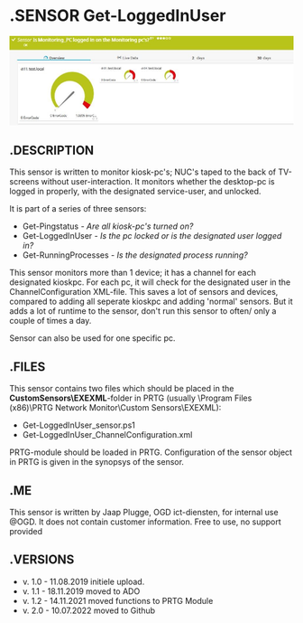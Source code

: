# **.SENSOR** Get-LoggedInUser

![Screenshot header](https://github.com/jaapplugge/PRTG/blob/main/Sensors/Get-LoggedInUser/Screenshot_01.JPG)

## **.DESCRIPTION**

This sensor is written to monitor kiosk-pc's; NUC's taped to the back of TV-screens without user-interaction.
It monitors whether the desktop-pc is logged in properly, with the designated service-user, and unlocked.

It is part of a series of three sensors:

* Get-Pingstatus *- Are all kiosk-pc's turned on?*
* Get-LoggedInUser *- Is the pc locked or is the designated user logged in?*
* Get-RunningProcesses *- Is the designated process running?*

This sensor monitors more than 1 device; it has a channel for each designated kioskpc. For each pc, it will
check for the designated user in the ChannelConfiguration XML-file. This saves a lot of sensors and devices,
compared to adding all seperate kioskpc and adding 'normal' sensors. But it adds a lot of runtime to the sensor,
don't run this sensor to often/ only a couple of times a day.

Sensor can also be used for one specific pc.

## **.FILES**

This sensor contains two files which should be placed in the **CustomSensors\EXEXML**-folder
in PRTG (usually \Program Files (x86)\PRTG Network Monitor\Custom Sensors\EXEXML):

* Get-LoggedInUser_sensor.ps1
* Get-LoggedInUser_ChannelConfiguration.xml

PRTG-module should be loaded in PRTG.
Configuration of the sensor object in PRTG is given in the synopsys of the sensor.

## **.ME**

This sensor is written by Jaap Plugge, OGD ict-diensten, for internal use @OGD.
It does not contain customer information. Free to use, no support provided

## **.VERSIONS**

* v. 1.0 - 11.08.2019 initiele upload.
* v. 1.1 - 18.11.2019 moved to ADO
* v. 1.2 - 14.11.2021 moved functions to PRTG Module
* v. 2.0 - 10.07.2022 moved to Github
